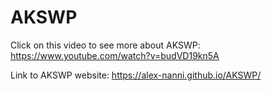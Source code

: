 # AKSWP
Click on this video to see more about AKSWP:
https://www.youtube.com/watch?v=budVD19kn5A

Link to AKSWP website: https://alex-nanni.github.io/AKSWP/
